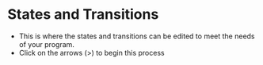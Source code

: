 # States and Transitions 
- This is where the states and transitions can be edited to meet the needs of your program.  
- Click on the arrows (>) to begin this process